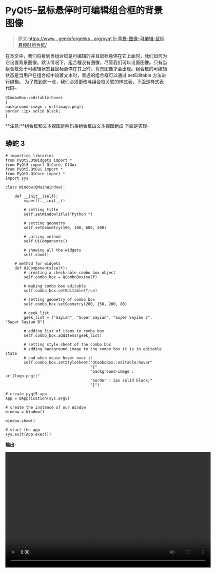 # PyQt5–鼠标悬停时可编辑组合框的背景图像

> 原文:[https://www . geeksforgeeks . org/pyqt 5-背景-图像-可编辑-鼠标悬停时组合框/](https://www.geeksforgeeks.org/pyqt5-background-image-to-editable-combobox-when-mouse-hover/)

在本文中，我们将看到当组合框是可编辑的并且鼠标悬停在它上面时，我们如何为它设置背景图像。默认情况下，组合框没有图像，尽管我们可以设置图像。只有当组合框处于可编辑状态且鼠标悬停在其上时，背景图像才会出现。组合框的可编辑状态是当用户在组合框中设置文本时，普通的组合框可以通过 setEditable 方法进行编辑。
为了做到这一点，我们必须更改与组合框关联的样式表，下面是样式表代码–

```
QComboBox::editable:hover
{
background-image : url(image.png);
border :1px solid black;
}
```

**注意:**组合框和文本视图是两码事组合框由文本视图组成
下面是实现–

## 蟒蛇 3

```
# importing libraries
from PyQt5.QtWidgets import *
from PyQt5 import QtCore, QtGui
from PyQt5.QtGui import *
from PyQt5.QtCore import *
import sys

class Window(QMainWindow):

    def __init__(self):
        super().__init__()

        # setting title
        self.setWindowTitle("Python ")

        # setting geometry
        self.setGeometry(100, 100, 600, 400)

        # calling method
        self.UiComponents()

        # showing all the widgets
        self.show()

    # method for widgets
    def UiComponents(self):
        # creating a check-able combo box object
        self.combo_box = QComboBox(self)

        # making combo box editable
        self.combo_box.setEditable(True)

        # setting geometry of combo box
        self.combo_box.setGeometry(200, 150, 200, 80)

        # geek list
        geek_list = ["Sayian", "Super Sayian", "Super Sayian 2", "Super Sayian B"]

        # adding list of items to combo box
        self.combo_box.addItems(geek_list)

        # setting style sheet of the combo box
        # adding background image to the combo box it is in editable state
        # and when mouse hover over it
        self.combo_box.setStyleSheet("QComboBox::editable:hover"
                                     "{"
                                     "background-image : url(logo.png);"
                                     "border : 2px solid black;"
                                     "}")

# create pyqt5 app
App = QApplication(sys.argv)

# create the instance of our Window
window = Window()

window.show()

# start the app
sys.exit(App.exec())
```

**输出:**

<video class="wp-video-shortcode" id="video-401617-1" width="640" height="360" preload="metadata" controls=""><source type="video/mp4" src="https://media.geeksforgeeks.org/wp-content/uploads/20200422003222/Python-22-04-2020-00_31_30.mp4?_=1">[https://media.geeksforgeeks.org/wp-content/uploads/20200422003222/Python-22-04-2020-00_31_30.mp4](https://media.geeksforgeeks.org/wp-content/uploads/20200422003222/Python-22-04-2020-00_31_30.mp4)</video>